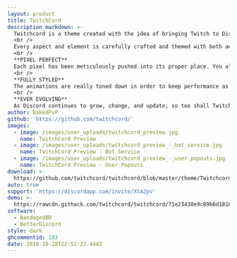 ```yaml
---
layout: product
title: TwitchCord
description_markdown: >-
  Twitchcord is a theme created with the idea of bringing Twitch to Discord, combined with a little extra personality.
  <br />
  Every aspect and element is carefully crafted and themed with both aesthetics and performance in mind.
  <br />
  **PIXEL PERFECT**
  Each pixel has been meticulously pushed into its proper place. You also may find some animated pixel friends to guide you on your way.
  <br />
  **FULLY STYLED**
  The animations are really toned down in order to keep performance as high as possible, but the subtleties of the animations present make it worth it.
  <br />
  **EVER EVOLVING**
  As Discord continues to grow, change, and update, so too shall Twitchcord. Fear not, there is no end in sight for this theme.
author: BakedPvP
github: 'https://github.com/twitchcord/'
images:
  - image: /images/user_uploads/twitchcord_preview.jpg
    name: TwitchCord Preview
  - image: /images/user_uploads/twitchcord_preview_-_bot_service.jpg
    name: TwitchCord Preview - Bot Service
  - image: /images/user_uploads/twitchcord_preview_-_user_popouts.jpg
    name: TwitchCord Preview - User Popouts
download: >-
  https://github.com/twitchcord/twitchcord/blob/master/theme/Twitchcord.theme.css
auto: true
support: 'https://discordapp.com/invite/XtA2pv'
demo: >-
  https://rawcdn.githack.com/twitchcord/twitchcord/71e23438e9c89b6d1818e047ee2c2dcb7f768922/theme/Twitchcord.theme.css
software:
  - BandagedBD
  - BetterDiscord
style: dark
ghcommentid: 183
date: 2018-10-28T22:52:22.444Z
---
```


